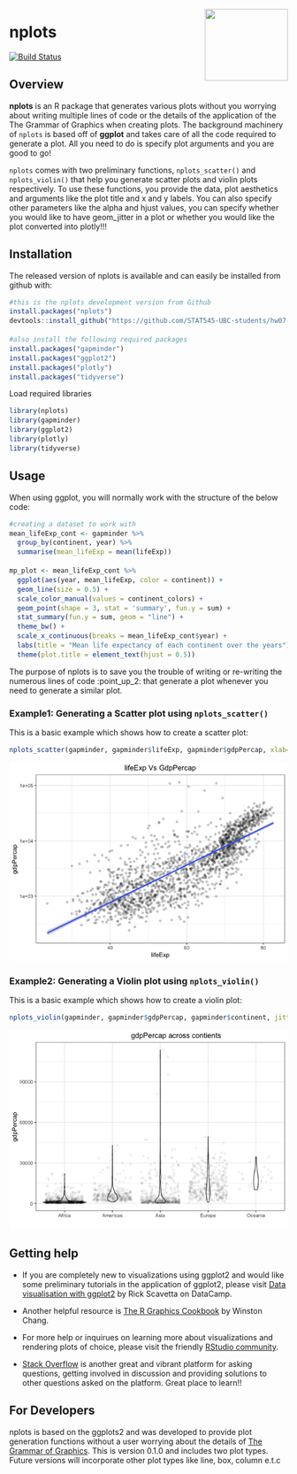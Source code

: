 [<img align ="right" src="https://github.com/STAT545-UBC-students/hw07-rasiimwe/blob/master/logo/logo.png" width="150" height="130"/>](https://github.com/STAT545-UBC-students/hw07-rasiimwe/blob/master/logo/logo.png)

nplots
======

[![Build Status](https://travis-ci.org/https://github.com/STAT545-UBC-students/hw07-rasiimwe/nplots.svg?branch=master)](https://travis-ci.org/https://github.com/STAT545-UBC-students/hw07-rasiimwe/nplots)

Overview
--------

**nplots** is an R package that generates various plots without you worrying about writing multiple lines of code or the details of the application of the The Grammar of Graphics when creating plots. The background machinery of `nplots` is based off of **ggplot** and takes care of all the code required to generate a plot. All you need to do is specify plot arguments and you are good to go!

`nplots` comes with two preliminary functions, `nplots_scatter()` and `nplots_violin()` that help you generate scatter plots and violin plots respectively. To use these functions, you provide the data, plot aesthetics and arguments like the plot title and x and y labels. You can also specify other parameters like the alpha and hjust values, you can specify whether you would like to have geom\_jitter in a plot or whether you would like the plot converted into plotly!!!

Installation
------------

The released version of nplots is available and can easily be installed from github with:

``` r
#this is the nplots development version from Github
install.packages("nplots")
devtools::install_github("https://github.com/STAT545-UBC-students/hw07-rasiimwe/nplots")

#also install the following required packages
install.packages("gapminder")
install.packages("ggplot2")
install.packages("plotly")
install.packages("tidyverse")
```

Load required libraries

``` r
library(nplots)
library(gapminder)
library(ggplot2)
library(plotly)
library(tidyverse)
```

Usage
-----

When using ggplot, you will normally work with the structure of the below code:

``` r
#creating a dataset to work with
mean_lifeExp_cont <- gapminder %>% 
  group_by(continent, year) %>% 
  summarise(mean_lifeExp = mean(lifeExp))

mp_plot <- mean_lifeExp_cont %>% 
  ggplot(aes(year, mean_lifeExp, color = continent)) +
  geom_line(size = 0.5) +
  scale_color_manual(values = continent_colors) + 
  geom_point(shape = 3, stat = 'summary', fun.y = sum) +
  stat_summary(fun.y = sum, geom = "line") + 
  theme_bw() +
  scale_x_continuous(breaks = mean_lifeExp_cont$year) +
  labs(title = "Mean life expectancy of each continent over the years") +
  theme(plot.title = element_text(hjust = 0.5))
```

The purpose of nplots is to save you the trouble of writing or re-writing the numerous lines of code :point\_up\_2: that generate a plot whenever you need to generate a similar plot.

### Example1: Generating a Scatter plot using `nplots_scatter()`

This is a basic example which shows how to create a scatter plot:

``` r
nplots_scatter(gapminder, gapminder$lifeExp, gapminder$gdpPercap, xlab="lifeExp", ylab="gdpPercap", title="lifeExp Vs GdpPercap", plotly=FALSE, alpha=0.19, hjust=0.5)
```

![](README_files/figure-markdown_github/unnamed-chunk-4-1.png)

### Example2: Generating a Violin plot using `nplots_violin()`

This is a basic example which shows how to create a violin plot:

``` r
nplots_violin(gapminder, gapminder$gdpPercap, gapminder$continent, jitter=TRUE, order=TRUE, xlab="", ylab="gdpPercap", title="gdpPercap across contients", plotly=FALSE, alpha=0.05, hjust=0.6)
```

![](README_files/figure-markdown_github/unnamed-chunk-5-1.png)

Getting help
------------

-   If you are completely new to visualizations using ggplot2 and would like some preliminary tutorials in the application of ggplot2, please visit [Data visualisation with ggplot2](https://www.datacamp.com/courses/data-visualization-with-ggplot2-1) by Rick Scavetta on DataCamp.
-   Another helpful resource is [The R Graphics Cookbook](http://amzn.to/2dVfMfn) by Winston Chang.

-   For more help or inquirues on learning more about visualizations and rendering plots of choice, please visit the friendly [RStudio community](https://community.rstudio.com/).

-   [Stack Overflow](http://stackoverflow.com/questions/tagged/ggplot2?sort=frequent&pageSize=50) is another great and vibrant platform for asking questions, getting involved in discussion and providing solutions to other questions asked on the platform. Great place to learn!!

For Developers
--------------

nplots is based on the ggplots2 and was developed to provide plot generation functions without a user worrying about the details of [The Grammar of Graphics](http://amzn.to/2ef1eWp). This is version 0.1.0 and includes two plot types. Future versions will incorporate other plot types like line, box, column e.t.c
